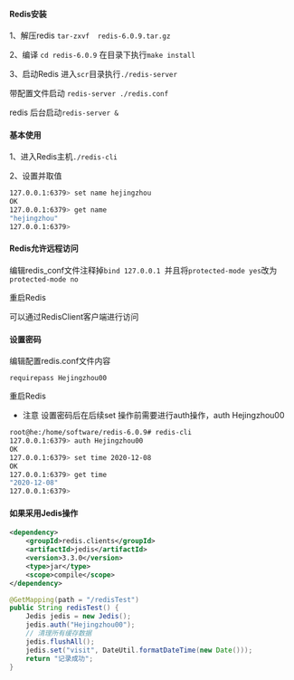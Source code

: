 #### Redis安装

1、解压redis  `tar-zxvf  redis-6.0.9.tar.gz`

2、编译 `cd redis-6.0.9` 在目录下执行`make install `

3、启动Redis 进入`scr`目录执行`./redis-server`

带配置文件启动 `redis-server ./redis.conf `

redis 后台启动`redis-server &`

#### 基本使用

1、进入Redis主机`./redis-cli`

2、设置并取值

```bash
127.0.0.1:6379> set name hejingzhou
OK
127.0.0.1:6379> get name
"hejingzhou"
127.0.0.1:6379> 
```

#### Redis允许远程访问

编辑redis_conf文件注释掉`bind 127.0.0.1 `并且将`protected-mode yes`改为`protected-mode no`

重启Redis

可以通过RedisClient客户端进行访问

#### 设置密码

编辑配置redis.conf文件内容

`requirepass Hejingzhou00`

重启Redis

* 注意 设置密码后在后续set 操作前需要进行auth操作，auth  Hejingzhou00

```bash
root@he:/home/software/redis-6.0.9# redis-cli
127.0.0.1:6379> auth Hejingzhou00
OK
127.0.0.1:6379> set time 2020-12-08
OK
127.0.0.1:6379> get time
"2020-12-08"
127.0.0.1:6379> 
```

#### 如果采用Jedis操作

```xml
<dependency>
    <groupId>redis.clients</groupId>
    <artifactId>jedis</artifactId>
    <version>3.3.0</version>
    <type>jar</type>
    <scope>compile</scope>
</dependency>
```

```java
@GetMapping(path = "/redisTest")
public String redisTest() {
    Jedis jedis = new Jedis();
    jedis.auth("Hejingzhou00");
    // 清理所有缓存数据
    jedis.flushAll();
    jedis.set("visit", DateUtil.formatDateTime(new Date()));
    return "记录成功";
}
```

#### 





